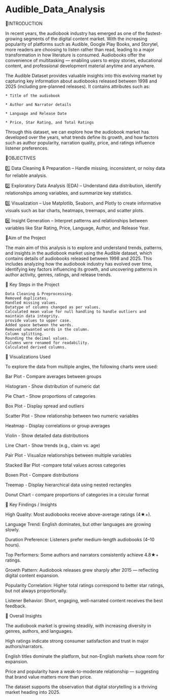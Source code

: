 # Audible_Data_Analysis


📝INTRODUCTION

   In recent years, the audiobook industry has emerged as one of the fastest-growing         segments of the digital content market. With the increasing popularity of platforms       such as Audible, Google Play Books, and Storytel, more readers are choosing to listen     rather than read, leading to a major transformation in how literature is consumed.        Audiobooks offer the convenience of multitasking — enabling users to enjoy stories,       educational content, and professional development material anytime and anywhere.

The Audible Dataset provides valuable insights into this evolving market by capturing key information about audiobooks released between 1998 and 2025 (including pre-planned releases). It contains attributes such as:
    
    * Title of the audiobook

    * Author and Narrator details

    * Language and Release Date

    * Price, Star Rating, and Total Ratings
    
   Through this dataset, we can explore how the audiobook market has developed over the years, what trends define its growth, and how factors such as author popularity, narration quality, price, and ratings influence listener preferences.

🔹OBJECTIVES

  1️⃣ Data Cleaning & Preparation – Handle missing, inconsistent, or noisy data for reliable analysis.

  2️⃣ Exploratory Data Analysis (EDA) – Understand data distribution, identify relationships among variables, and summarize key statistics.

  3️⃣ Visualization – Use Matplotlib, Seaborn, and Plotly to create informative visuals such as bar charts, heatmaps, treemaps, and scatter plots.

  4️⃣ Insight Generation – Interpret patterns and relationships between variables like Star Rating, Price, Language, Author, and Release Year.

🎯Aim of the Project

   The main aim of this analysis is to explore and understand trends, patterns, and insights in the audiobook market using the Audible dataset, which contains         details of audiobooks released between 1998 and 2025. This includes analyzing how the audiobook industry has evolved over time, identifying key factors             influencing its growth, and uncovering patterns in author activity, genres, ratings, and release trends.


🔹 Key Steps in the Project 

    Data Cleaning & Preprocessing.
    Removed duplicates.
    Handled missing values.
    Datatype of columns changed as per values.
    Calculated mean value for null handling to handle outliers and maintain data integrity.
    provide values to upper case.
    Added space between the words.
    Removed unwanted words in the column.
    Column splitting.
    Rounding the decimal values.
    Columns were renamed for readability.
    Calculated derived columns.

🔹 Visualizations Used

  To explore the data from multiple angles, the following charts were used:

  Bar Plot - Compare averages between groups

  Histogram - Show distribution of numeric dat

  Pie Chart - Show proportions of categories

  Box Plot - Display spread and outliers

  Scatter Plot - Show relationship between two numeric variables

  Heatmap - Display correlations or group averages

  Violin - Show detailed data distributions

  Line Chart - Show trends (e.g., claim vs. age)

  Pair Plot - Visualize relationships between multiple variables

  Stacked Bar Plot -compare total values across categories

  Boxen Plot - Compare distributions

  Treemap - Display hierarchical data using nested rectangles

  Donut Chart - compare proportions of categories in a circular format


🔹 Key Findings / Insights 

  High Quality: Most audiobooks receive above-average ratings (4★+).

  Language Trend: English dominates, but other languages are growing slowly.

  Duration Preference: Listeners prefer medium-length audiobooks (4–10 hours).

  Top Performers: Some authors and narrators consistently achieve 4.8★+ ratings.

  Growth Pattern: Audiobook releases grew sharply after 2015 — reflecting digital content expansion.

  Popularity Correlation: Higher total ratings correspond to better star ratings, but not always proportionally.

  Listener Behavior: Short, engaging, well-narrated content receives the best feedback.

🔹 Overall Insights

   The audiobook market is growing steadily, with increasing diversity in genres, authors, and languages.

  High ratings indicate strong consumer satisfaction and trust in major authors/narrators.

  English titles dominate the platform, but non-English markets show room for expansion.

 Price and popularity have a weak-to-moderate relationship — suggesting that brand value matters more than price.

 The dataset supports the observation that digital storytelling is a thriving market heading into 2025.
